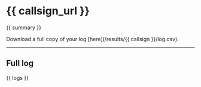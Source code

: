 # {{ callsign_url }}

{{ summary }}

Download a full copy of your log [here](/results/{{ callsign }}/log.csv).

---

## Full log


{{ logs }}